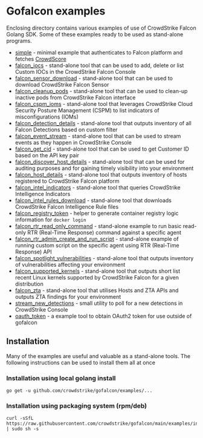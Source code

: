 # Gofalcon examples

Enclosing directory contains various examples of use of CrowdStrike Falcon Golang SDK.
Some of these examples ready to be used as stand-alone programs.

 * [simple](simple/) - minimal example that authenticates to Falcon platform and fetches [CrowdScore](https://www.crowdstrike.com/blog/tech-center/crowdscore-efficiency/)
 * [falcon_iocs](falcon_iocs) - stand-alone tool that can be used to add, delete or list Custom IOCs in the CrowdStrike Falcon Console
 * [falcon_sensor_download](falcon_sensor_download/) - stand-alone tool that can be used to download CrowdStrike Falcon Sensor
 * [falcon_cleanup_pods](falcon_cleanup_pods) - stand-alone tool that can be used to clean-up inactive pods from CrowdStrike Falcon interface
 * [falcon_cspm_ioms](falcon_cspm_ioms) - stand-alone tool that leverages CrowdStrike Cloud Security Posture Management (CSPM) to list indicators of misconfigurations (IOMs)
 * [falcon_detection_details](falcon_detection_details) - stand-alone tool that outputs inventory of all Falcon Detections based on custom filter
 * [falcon_event_stream](falcon_event_stream/) - stand-alone tool that can be used to stream events as they happen in CrowdStrike Console
 * [falcon_get_cid](falcon_get_cid) - stand-alone tool that can be used to get Customer ID based on the API key pair
 * [falcon_discover_host_details](falcon_discover_host_details) - stand-alone tool that can be used for auditing purposes and for gaining timely visibility into your environment
 * [falcon_host_details](falcon_host_details) - stand-alone tool that outputs inventory of hosts registered to CrowdStrike Falcon platform
 * [falcon_intel_indicators](falcon_intel_indicators) - stand-alone tool that queries CrowdStrike Intelligence Indicators
 * [falcon_intel_rules_download](falcon_intel_rules_download) - stand-alone tool that downloads CrowdStrike Falcon Intelligence Rule files
 * [falcon_registry_token](falcon_registry_token) - helper to generate container registry logic information for `docker login`
 * [falcon_rtr_read_only_command](falcon_rtr_read_only_command) - stand-alone example to run basic read-only RTR (Real-Time Response) command against a specific agent
 * [falcon_rtr_admin_create_and_run_script](falcon_rtr_admin_create_and_run_script) - stand-alone example of running custom script on the specific agent using RTR (Real-Time Response) API
 * [falcon_spotlight_vulnerabilities](falcon_spotlight_vulnerabilities) - stand-alone tool that outputs inventory of vulnerabilities affecting your environment
 * [falcon_supported_kernels](falcon_supported_kernels) - stand-alone tool that outputs short list recent Linux kernels supported by CrowdStrike Falcon for a given distribution
 * [falcon_zta](falcon_zta) - stand-alone tool that utilises Hosts and ZTA APIs and outputs ZTA findings for your environment
 * [stream_new_detections](stream_new_detections/) - small utility to poll for a new detections in CrowdStrike Console
 * [oauth_token](oauth_token/) - a example tool to obtain OAuth2 token for use outside of gofalcon

## Installation

Many of the examples are useful and valuable as a stand-alone tools. The following instructions can be used to install them all at once

### Installation using local golang install

```
go get -u github.com/crowdstrike/gofalcon/examples/...
```

### Installation using packaging system (rpm/deb)

```
curl -sSfL https://raw.githubusercontent.com/crowdstrike/gofalcon/main/examples/install | sudo sh -s
```
